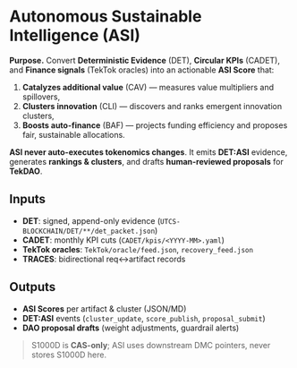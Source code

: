 # Autonomous Sustainable Intelligence (ASI)

**Purpose.** Convert **Deterministic Evidence** (DET), **Circular KPIs** (CADET), and **Finance signals** (TekTok oracles) into an actionable **ASI Score** that:
1) **Catalyzes additional value** (CAV) — measures value multipliers and spillovers,
2) **Clusters innovation** (CLI) — discovers and ranks emergent innovation clusters,
3) **Boosts auto-finance** (BAF) — projects funding efficiency and proposes fair, sustainable allocations.

**ASI never auto-executes tokenomics changes**. It emits **DET:ASI** evidence, generates **rankings & clusters**, and drafts **human-reviewed proposals** for **TekDAO**.

## Inputs
- **DET**: signed, append-only evidence (`UTCS-BLOCKCHAIN/DET/**/det_packet.json`)
- **CADET**: monthly KPI cuts (`CADET/kpis/<YYYY-MM>.yaml`)
- **TekTok oracles**: `TekTok/oracle/feed.json`, `recovery_feed.json`
- **TRACES**: bidirectional req↔artifact records

## Outputs
- **ASI Scores** per artifact & cluster (JSON/MD)
- **DET:ASI** events (`cluster_update`, `score_publish`, `proposal_submit`)
- **DAO proposal drafts** (weight adjustments, guardrail alerts)

> S1000D is **CAS-only**; ASI uses downstream DMC pointers, never stores S1000D here.